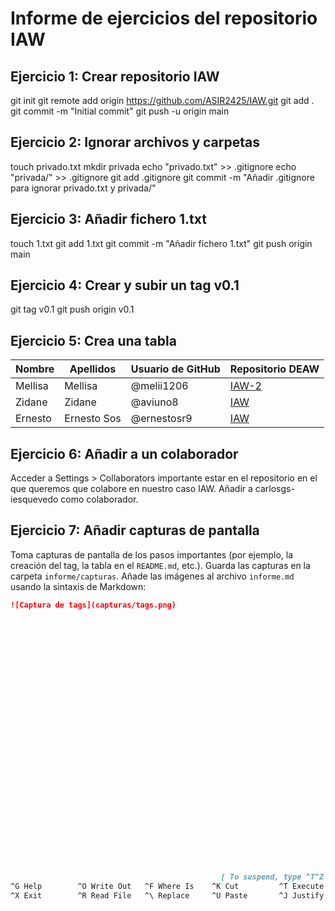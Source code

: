 # Informe de ejercicios del repositorio IAW

## Ejercicio 1: Crear repositorio IAW

git init
git remote add origin https://github.com/ASIR2425/IAW.git
git add .
git commit -m "Initial commit"
git push -u origin main


## Ejercicio 2: Ignorar archivos y carpetas

touch privado.txt
mkdir privada
echo "privado.txt" >> .gitignore
echo "privada/" >> .gitignore
git add .gitignore
git commit -m "Añadir .gitignore para ignorar privado.txt y privada/"

## Ejercicio 3: Añadir fichero 1.txt

touch 1.txt
git add 1.txt
git commit -m "Añadir fichero 1.txt"
git push origin main

## Ejercicio 4: Crear y subir un tag v0.1

git tag v0.1
git push origin v0.1

## Ejercicio 5: Crea una tabla 
| Nombre          | Apellidos       | Usuario de GitHub | Repositorio DEAW                           |
|-----------------|-----------------|-------------------|--------------------------------------------|
| Mellisa         | Mellisa         | @melii1206        | [IAW-2](https://github.com/melii1206/IAW-2)|
| Zidane          | Zidane          | @aviuno8          | [IAW](https://github.com/aviuno8/IAW)      |
| Ernesto         | Ernesto Sos     | @ernestosr9       | [IAW](https://github.com/ernestosr9/IAW)   |


## Ejercicio 6: Añadir a un colaborador

 Acceder a Settings > Collaborators importante estar en el repositorio en el que queremos que colabore en nuestro caso IAW.
 Añadir a carlosgs-iesquevedo como colaborador.

## Ejercicio 7: Añadir capturas de pantalla

 Toma capturas de pantalla de los pasos importantes (por ejemplo, la creación del tag, la tabla en el `README.md`, etc.).
 Guarda las capturas en la carpeta `informe/capturas`.
 Añade las imágenes al archivo `informe.md` usando la sintaxis de Markdown:

   ```markdown
   ![Captura de tags](capturas/tags.png)






























                                                  [ To suspend, type ^T^Z ]
^G Help        ^O Write Out   ^F Where Is    ^K Cut         ^T Execute     ^C Location    M-U Undo       M-A Set Mark
^X Exit        ^R Read File   ^\ Replace     ^U Paste       ^J Justify     ^/ Go To Line  M-E Redo       M-6 Copy
